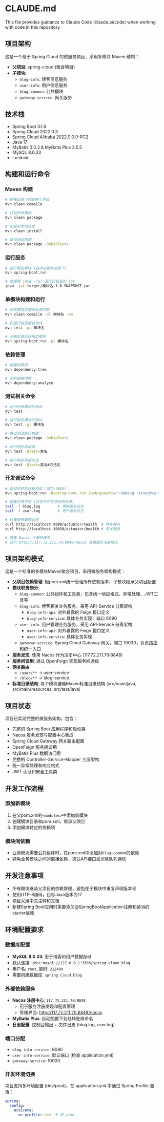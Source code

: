 # CLAUDE.md

This file provides guidance to Claude Code (claude.ai/code) when working with code in this repository.

## 项目架构

这是一个基于 Spring Cloud 的微服务项目，采用多模块 Maven 结构：

- **父项目**: spring-cloud (聚合项目)
- **子模块**:
  - `blog-info`: 博客信息服务
  - `user-info`: 用户信息服务  
  - `blog-common`: 公共模块
  - `gateway-service`: 网关服务

## 技术栈

- Spring Boot 3.1.6
- Spring Cloud 2022.0.3
- Spring Cloud Alibaba 2022.0.0.0-RC2
- Java 17
- MyBatis 3.0.3 & MyBatis Plus 3.5.5
- MySQL 8.0.33
- Lombok

## 构建和运行命令

### Maven 构建
```bash
# 在根目录下构建整个项目
mvn clean compile

# 打包所有模块
mvn clean package

# 安装到本地仓库
mvn clean install

# 跳过测试构建
mvn clean package -DskipTests
```

### 运行服务
```bash
# 运行特定模块 (在对应模块目录下)
mvn spring-boot:run

# 或使用 java -jar 运行打包后的 jar
java -jar target/模块名-1.0-SNAPSHOT.jar
```

### 单模块构建和运行
```bash
# 仅构建指定模块及其依赖
mvn clean compile -pl 模块名 -am

# 仅运行指定模块测试
mvn test -pl 模块名

# 从根目录运行指定模块
mvn spring-boot:run -pl 模块名
```

### 依赖管理
```bash
# 查看依赖树
mvn dependency:tree

# 分析依赖冲突
mvn dependency:analyze
```

### 测试相关命令
```bash
# 运行所有模块的测试
mvn test

# 运行指定模块的测试
mvn test -pl 模块名

# 跳过测试执行构建
mvn clean package -DskipTests

# 运行特定测试类
mvn test -Dtest=类名

# 运行特定测试方法
mvn test -Dtest=类名#方法名
```

### 开发调试命令
```bash
# 启动时开启远程调试 (端口 5005)
mvn spring-boot:run -Dspring-boot.run.jvmArguments="-Xdebug -Xrunjdwp:transport=dt_socket,server=y,suspend=n,address=5005"

# 查看应用日志 (日志文件在项目根目录)
tail -f blog.log        # 博客服务日志
tail -f user.log        # 用户服务日志

# 检查服务健康状态
curl http://localhost:9090/actuator/health  # 博客服务
curl http://localhost:10030/actuator/health # 网关服务

# 查看 Nacos 注册的服务
# 访问 http://117.72.211.70:8848/nacos 查看服务注册情况
```

## 项目架构模式

这是一个标准的多模块Maven聚合项目，采用微服务架构模式：

- **父项目依赖管理**: 根pom.xml统一管理所有依赖版本，子模块继承父项目配置
- **模块职责划分**:
  - `blog-common`: 公共组件和工具类，包含统一响应格式、异常处理、JWT工具等
  - `blog-info`: 博客相关业务服务，采用 API-Service 分离架构
    - `blog-info-api`: 对外暴露的 Feign 接口定义
    - `blog-info-service`: 具体业务实现，端口 9090
  - `user-info`: 用户管理业务服务，采用 API-Service 分离架构  
    - `user-info-api`: 对外暴露的 Feign 接口定义
    - `user-info-service`: 具体业务实现
  - `gateway-service`: Spring Cloud Gateway 网关，端口 10030，负责路由和统一入口
- **服务发现**: 使用 Nacos 作为注册中心 (117.72.211.70:8848)
- **服务间调用**: 通过 OpenFeign 实现服务间通信
- **网关路由**: 
  - `/user/**` -> user-service
  - `/blog/**` -> blog-service
- **标准目录结构**: 每个模块遵循Maven标准目录结构 (src/main/java, src/main/resources, src/test/java)

## 项目状态

项目已实现完整的微服务架构，包含：
- 完整的 Spring Boot 应用程序和启动类
- Nacos 服务发现与配置中心集成
- Spring Cloud Gateway 网关路由配置
- OpenFeign 服务间调用
- MyBatis Plus 数据访问层
- 完整的 Controller-Service-Mapper 三层架构
- 统一异常处理和响应格式
- JWT 认证和安全工具类

## 开发工作流程

### 添加新模块
1. 在父pom.xml的`<modules>`中添加新模块
2. 创建模块目录和pom.xml，继承父项目
3. 添加模块特定的依赖项

### 模块间依赖
- 业务模块需要公共组件时，在pom.xml中添加对`blog-common`的依赖
- 避免业务模块之间的直接依赖，通过API接口或消息队列通信

## 开发注意事项

- 所有模块继承父项目的依赖管理，避免在子模块中重复声明版本号
- 使用UTF-8编码，目标Java版本为17
- 项目采用中文注释和文档
- 新建Spring Boot应用时需要添加@SpringBootApplication注解和适当的starter依赖

## 环境配置要求

### 数据库配置
- **MySQL 8.0.33**: 用于博客和用户数据存储
- 默认连接: `jdbc:mysql://127.0.0.1:3306/spring_cloud_blog`
- 用户名: `root`, 密码: `212409`
- 需要创建数据库: `spring_cloud_blog`

### 外部依赖服务
- **Nacos 注册中心**: `117.72.211.70:8848`
  - 用于服务注册发现和配置管理
  - 管理界面: http://117.72.211.70:8848/nacos
- **MyBatis Plus**: 自动配置下划线转驼峰命名
- **日志配置**: 控制台输出 + 文件日志 (blog.log, user.log)

### 端口分配
- `blog-info-service`: 9090
- `user-info-service`: 默认端口 (检查 application.yml)
- `gateway-service`: 10030

### 开发环境切换
项目支持多环境配置 (dev/prod)，在 application.yml 中通过 Spring Profile 激活：
```yaml
spring:
  config:
    activate:
      on-profile: dev  # 或 prod
```